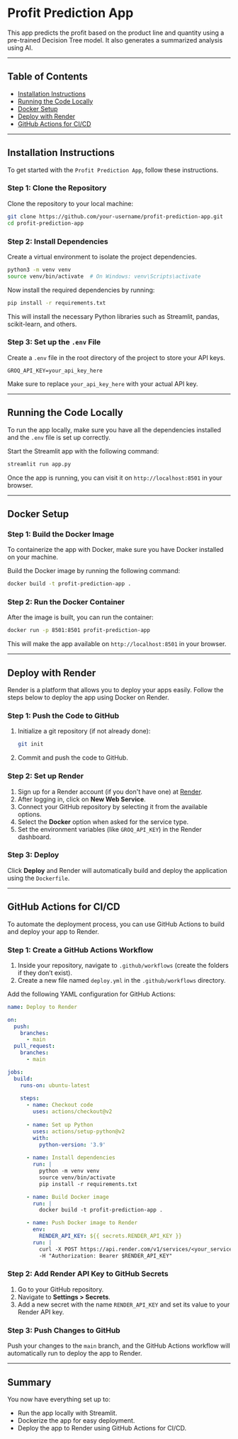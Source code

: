 
# Profit Prediction App

This app predicts the profit based on the product line and quantity using a pre-trained Decision Tree model. It also generates a summarized analysis using AI.

---

## Table of Contents

- [Installation Instructions](#installation-instructions)
- [Running the Code Locally](#running-the-code-locally)
- [Docker Setup](#docker-setup)
- [Deploy with Render](#deploy-with-render)
- [GitHub Actions for CI/CD](#github-actions-for-cicd)

---

## Installation Instructions

To get started with the `Profit Prediction App`, follow these instructions.

### Step 1: Clone the Repository
Clone the repository to your local machine:
```bash
git clone https://github.com/your-username/profit-prediction-app.git
cd profit-prediction-app
```

### Step 2: Install Dependencies

Create a virtual environment to isolate the project dependencies.

```bash
python3 -m venv venv
source venv/bin/activate  # On Windows: venv\Scripts\activate
```

Now install the required dependencies by running:

```bash
pip install -r requirements.txt
```

This will install the necessary Python libraries such as Streamlit, pandas, scikit-learn, and others.

### Step 3: Set up the `.env` File
Create a `.env` file in the root directory of the project to store your API keys.

```env
GROQ_API_KEY=your_api_key_here
```

Make sure to replace `your_api_key_here` with your actual API key.

---

## Running the Code Locally

To run the app locally, make sure you have all the dependencies installed and the `.env` file is set up correctly.

Start the Streamlit app with the following command:

```bash
streamlit run app.py
```

Once the app is running, you can visit it on `http://localhost:8501` in your browser.

---

## Docker Setup

### Step 1: Build the Docker Image

To containerize the app with Docker, make sure you have Docker installed on your machine.

Build the Docker image by running the following command:

```bash
docker build -t profit-prediction-app .
```

### Step 2: Run the Docker Container

After the image is built, you can run the container:

```bash
docker run -p 8501:8501 profit-prediction-app
```

This will make the app available on `http://localhost:8501` in your browser.

---

## Deploy with Render

Render is a platform that allows you to deploy your apps easily. Follow the steps below to deploy the app using Docker on Render.

### Step 1: Push the Code to GitHub

1. Initialize a git repository (if not already done):
   ```bash
   git init
   ```
2. Commit and push the code to GitHub.

### Step 2: Set up Render

1. Sign up for a Render account (if you don't have one) at [Render](https://render.com/).
2. After logging in, click on **New Web Service**.
3. Connect your GitHub repository by selecting it from the available options.
4. Select the **Docker** option when asked for the service type.
5. Set the environment variables (like `GROQ_API_KEY`) in the Render dashboard.

### Step 3: Deploy

Click **Deploy** and Render will automatically build and deploy the application using the `Dockerfile`.

---

## GitHub Actions for CI/CD

To automate the deployment process, you can use GitHub Actions to build and deploy your app to Render.

### Step 1: Create a GitHub Actions Workflow

1. Inside your repository, navigate to `.github/workflows` (create the folders if they don’t exist).
2. Create a new file named `deploy.yml` in the `.github/workflows` directory.

Add the following YAML configuration for GitHub Actions:

```yaml
name: Deploy to Render

on:
  push:
    branches:
      - main
  pull_request:
    branches:
      - main

jobs:
  build:
    runs-on: ubuntu-latest
    
    steps:
      - name: Checkout code
        uses: actions/checkout@v2
        
      - name: Set up Python
        uses: actions/setup-python@v2
        with:
          python-version: '3.9'
      
      - name: Install dependencies
        run: |
          python -m venv venv
          source venv/bin/activate
          pip install -r requirements.txt

      - name: Build Docker image
        run: |
          docker build -t profit-prediction-app .

      - name: Push Docker image to Render
        env:
          RENDER_API_KEY: ${{ secrets.RENDER_API_KEY }}
        run: |
          curl -X POST https://api.render.com/v1/services/<your_service_id>/deploy \
          -H "Authorization: Bearer $RENDER_API_KEY"
```

### Step 2: Add Render API Key to GitHub Secrets

1. Go to your GitHub repository.
2. Navigate to **Settings > Secrets**.
3. Add a new secret with the name `RENDER_API_KEY` and set its value to your Render API key.

### Step 3: Push Changes to GitHub

Push your changes to the `main` branch, and the GitHub Actions workflow will automatically run to deploy the app to Render.

---

## Summary

You now have everything set up to:
- Run the app locally with Streamlit.
- Dockerize the app for easy deployment.
- Deploy the app to Render using GitHub Actions for CI/CD.

